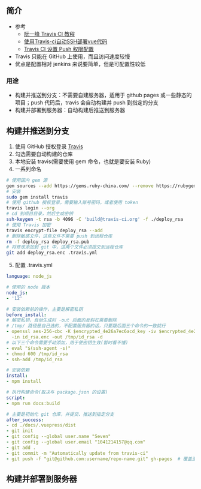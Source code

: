 ## 简介

+ 参考
  + [阮一峰 Travis CI 教程](http://www.ruanyifeng.com/blog/2017/12/travis_ci_tutorial.html)
  + [使用Travis-ci自动SSH部署vue代码](https://blog.csdn.net/weixin_34029680/article/details/91459017)
  + [Travis CI 设置 Push 权限配置](https://www.jianshu.com/p/f05ce2573b3c)
+ Travis 只能在 GitHub 上使用，而且访问速度较慢
+ 优点是配置相对 jenkins 来说要简单，但是可配置性较低



### 用途

+ 构建并推送到分支：不需要自建服务器，适用于 github pages 或一些静态的项目；push 代码后，travis 会自动构建并 push 到指定的分支
+ 构建并部署到服务器：自动构建后推送到服务器



## 构建并推送到分支




1. 使用 GitHub 授权登录 [Travis](https://travis-ci.org)
2. 勾选需要自动构建的仓库
3. 本地安装 travis(需要使用 gem 命令，也就是要安装 Ruby)
4. 一系列命名
```sh
# 使用国内 gem 源
gem sources --add https://gems.ruby-china.com/ --remove https://rubygems.org/
# 安装
sudo gem install travis
# 使用 github 授权登录，需要输入账号密码，或者使用 token
travis login --org
# cd 到项目目录，然后生成密钥
ssh-keygen -t rsa -b 4096 -C 'build@travis-ci.org' -f ./deploy_rsa
# 使用 Travis 加密
travis encrypt-file deploy_rsa --add
# 删除敏感文件，这些文件不需要 push 到远程仓库
rm -f deploy_rsa deploy_rsa.pub
# 将修改添加到 git 中，这两个文件必须提交到远程仓库
git add deploy_rsa.enc .travis.yml
```
5. 配置 .travis.yml
```yml
language: node_js

# 使用的 node 版本
node_js:
- '12'

# 安装依赖前的操作，主要是解密私钥
before_install:
# 解密私钥，自动生成时 -out 后面的反斜杠需要删除
# /tmp/ 路径是自己选的，不配置服务器的话，只要跟后面三个命令的一致就行
- openssl aes-256-cbc -K $encrypted_4e26a7ec6acd_key -iv $encrypted_4e26a7ec6acd_iv
  -in id_rsa.enc -out /tmp/id_rsa -d
# 以下三个命令需要手动添加，用于使密钥生效(暂时看不懂)
- eval "$(ssh-agent -s)"
- chmod 600 /tmp/id_rsa
- ssh-add /tmp/id_rsa

# 安装依赖
install:
- npm install

# 执行构建命令(取决与 package.json 的设置)
script:
- npm run docs:build

# 主要是初始化 git 仓库，并提交、推送到指定分支
after_success:
- cd ./docs/.vuepress/dist
- git init
- git config --global user.name "Seven"
- git config --global user.email "1041214157@qq.com"
- git add .
- git commit -m "Automatically update from travis-ci"
- git push -f "git@github.com:username/repo-name.git" gh-pages  # 覆盖至某分支
```


## 构建并部署到服务器


